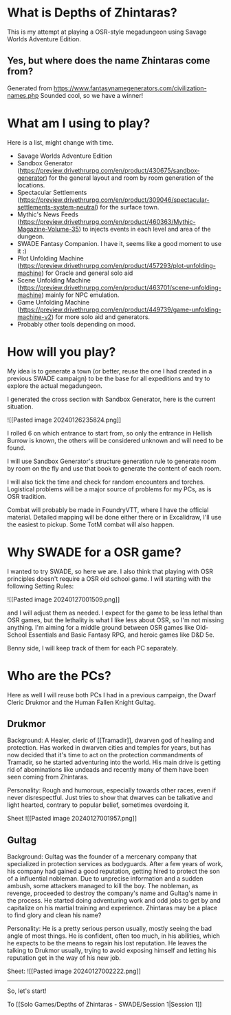 # What is Depths of Zhintaras?
This is my attempt at playing a OSR-style megadungeon using Savage Worlds Adventure Edition.

## Yes, but where does the name Zhintaras come from?
Generated from https://www.fantasynamegenerators.com/civilization-names.php
Sounded cool, so we have a winner!

# What am I using to play? 

Here is a list, might change with time.
- Savage Worlds Adventure Edition
- Sandbox Generator (https://preview.drivethrurpg.com/en/product/430675/sandbox-generator) for the general layout and room by room generation of the locations.
- Spectacular Settlements (https://preview.drivethrurpg.com/en/product/309046/spectacular-settlements-system-neutral) for the surface town.
- Mythic's News Feeds (https://preview.drivethrurpg.com/en/product/460363/Mythic-Magazine-Volume-35) to injects events in each level and area of the dungeon.
- SWADE Fantasy Companion. I have it, seems like a good moment to use it :)
- Plot Unfolding Machine (https://preview.drivethrurpg.com/en/product/457293/plot-unfolding-machine) for Oracle and general solo aid
- Scene Unfolding Machine (https://preview.drivethrurpg.com/en/product/463701/scene-unfolding-machine) mainly for NPC emulation.
- Game Unfolding Machine (https://preview.drivethrurpg.com/en/product/449739/game-unfolding-machine-v2) for more solo aid and generators.
- Probably other tools depending on mood.

# How will you play?
My idea is to generate a town (or better, reuse the one I had created in a previous SWADE campaign) to be the base for all expeditions and try to explore the actual megadungeon.

I generated the cross section with Sandbox Generator, here is the current situation.

![[Pasted image 20240126235824.png]]

I rolled 6 on which entrance to start from, so only the entrance in Hellish Burrow is known, the others will be considered unknown and will need to be found.

I will use Sandbox Generator's structure generation rule to generate room by room on the fly and use that book to generate the content of each room.

I will also tick the time and check for random encounters and torches. Logistical problems will be a major source of problems for my PCs, as is OSR tradition.

Combat will probably be made in FoundryVTT, where I have the official material. Detailed mapping will be done either there or in Excalidraw, I'll use the easiest to pickup. Some TotM combat will also happen.

# Why SWADE for a OSR game?
I wanted to try SWADE, so here we are.
I also think that playing with OSR principles doesn't require a OSR old school game.
I will starting with the following Setting Rules:

![[Pasted image 20240127001509.png]]

and I will adjust them as needed. I expect for the game to be less lethal than OSR games, but the lethality is what I like less about OSR, so I'm not missing anything. I'm aiming for a middle ground between OSR games like Old-School Essentials and Basic Fantasy RPG, and heroic games like D&D 5e.

Benny side, I will keep track of them for each PC separately.

# Who are the PCs?
Here as well I will reuse both PCs I had in a previous campaign, the Dwarf Cleric Drukmor and the Human Fallen Knight Gultag.

## Drukmor
Background:
A Healer, cleric of [[Tramadir]], dwarven god of healing and protection.
Has worked in dwarven cities and temples for years, but has now decided that it's time to act on the protection commandments of Tramadir, so he started adventuring into the world. His main drive is getting rid of abominations like undeads and recently many of them have been seen coming from Zhintaras.

Personality:
Rough and humorous, especially towards other races, even if never disrespectful. Just tries to show that dwarves can be talkative and light hearted, contrary to popular belief, sometimes overdoing it.

Sheet
![[Pasted image 20240127001957.png]]

## Gultag
Background:
Gultag was the founder of a mercenary company that specialized in protection services as bodyguards.
After a few years of work, his company had gained a good reputation, getting hired to protect the son of a influential nobleman.
Due to unprecise information and a sudden ambush, some attackers managed to kill the boy.
The nobleman, as revenge, proceeded to destroy the company's name and Gultag's name
in the process.
He started doing adventuring work and odd jobs to get by and capitalize on his
martial training and experience. Zhintaras may be a place to find glory and clean his name?

Personality:
He is a pretty serious person usually, mostly seeing the bad angle of most things.
He is confident, often too much, in his abilities, which he expects to be the means to regain his lost reputation.
He leaves the talking to Drukmor usually, trying to avoid exposing himself and letting his
reputation get in the way of his new job.

Sheet:
![[Pasted image 20240127002222.png]]

---
So, let's start!

To [[Solo Games/Depths of Zhintaras - SWADE/Session 1|Session 1]]